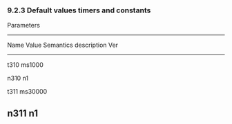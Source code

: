 ### 9.2.3 Default values timers and constants

Parameters

  ------------------------------------------------------------------------
  Name                          Value        Semantics description  Ver
  ----------------------------- ------------ ---------------------- ------
  t310                          ms1000                              

  n310                          n1                                  

  t311                          ms30000                             

  n311                          n1                                  
  ------------------------------------------------------------------------